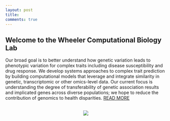 ```yaml
---
layout: post
title: 
comments: true
---
```


## Welcome to the Wheeler Computational Biology Lab

Our broad goal is to better understand how genetic variation leads to phenotypic variation for complex traits including disease susceptibility and drug response. 
We develop systems approaches to complex trait prediction by building computational models that leverage and integrate similarity in genetic, transcriptomic or other omics-level data. Our current focus is understanding the degree of transferability of genetic association results and implicated genes across diverse populations; we hope to reduce the contribution of genomics to health disparities.
<a href="{{ site.baseurl }}/research">READ MORE</a>
<br>
<br>
<figure>
    <center><img src="{{ site.baseurl }}/images/lab_photos.jpg" /></center>
</figure>